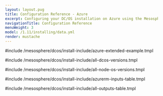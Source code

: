 ```yaml
---
layout: layout.pug
title: Configuration Reference - Azure
excerpt: Configuring your DC/OS installation on Azure using the Mesosphere Universal Installer
navigationTitle: Configuration Reference
menuWeight: 3
model: /1.11/installing/data.yml
render: mustache
---
```


#include /mesosphere/dcos/install-include/azure-extended-example.tmpl

#include /mesosphere/dcos/install-include/all-dcos-versions.tmpl

#include /mesosphere/dcos/install-include/all-node-os-versions.tmpl

#include /mesosphere/dcos/install-include/azurerm-inputs-table.tmpl

#include /mesosphere/dcos/install-include/all-outputs-table.tmpl
